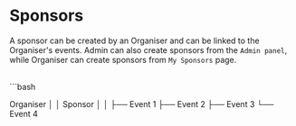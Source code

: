 # Sponsors

A sponsor can be created by an Organiser and can be linked to the Organiser's events. Admin can also create sponsors from the `Admin panel`, while Organiser can create sponsors from `My Sponsors` page.

<br>
```bash

Organiser
│
│
Sponsor
│
│
├── Event 1
├── Event 2
├── Event 3
└── Event 4

```